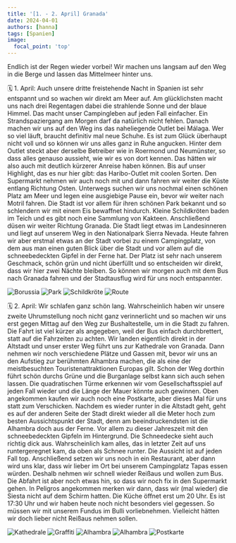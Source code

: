 ```yaml
---
title: '[1. - 2. April] Granada'
date: 2024-04-01
authors: [hanna]
tags: [Spanien]
image:
  focal_point: 'top'
---
```

Endlich ist der Regen wieder vorbei! Wir machen uns langsam auf den Weg in die Berge und lassen das Mittelmeer hinter uns.

<!--more-->

🗓️ 1. April: Auch unsere dritte freistehende Nacht in Spanien ist sehr entspannt und so wachen wir direkt am Meer auf. Am glücklichsten macht uns nach drei Regentagen dabei die strahlende Sonne und der blaue Himmel. Das macht unser Campingleben auf jeden Fall einfacher. Ein Strandspaziergang am Morgen darf da natürlich nicht fehlen. Danach machen wir uns auf den Weg ins das naheliegende Outlet bei Málaga. Wer so viel läuft, braucht definitiv mal neue Schuhe. Es ist zum Glück überhaupt nicht voll und so können wir uns alles ganz in Ruhe angucken. Hinter dem Outlet steckt aber derselbe Betreiber wie in Roermond und Neumünster, so dass alles genauso aussieht, wie wir es von dort kennen. Das hätten wir also auch mit deutlich kürzerer Anreise haben können. Bis auf unser Highlight, das es nur hier gibt: das Haribo-Outlet mit coolen Sorten. Den Supermarkt nehmen wir auch noch mit und dann fahren wir weiter die Küste entlang Richtung Osten. Unterwegs suchen wir uns nochmal einen schönen Platz am Meer und legen eine ausgiebige Pause ein, bevor wir weiter nach Motril fahren. Die Stadt ist vor allem für ihren schönen Park bekannt und so schlendern wir mit einem Eis bewaffnet hindurch. Kleine Schildkröten baden im Teich und es gibt noch eine Sammlung von Kakteen. Anschließend düsen wir weiter Richtung Granada. Die Stadt liegt etwas im Landesinneren und liegt auf unserem Weg in den Nationalpark Sierra Nevada. Heute fahren wir aber erstmal etwas an der Stadt vorbei zu einem Campingplatz, von dem aus man einen guten Blick über die Stadt und vor allem auf die schneebedeckten Gipfel in der Ferne hat. Der Platz ist sehr nach unserem Geschmack, schön grün und nicht überfüllt und so entscheiden wir direkt, dass wir hier zwei Nächte bleiben. So können wir morgen auch mit dem Bus nach Granada fahren und der Stadtausflug wird für uns noch entspannter.

<img src="Borussia.jpg" alt="Borussia" caption="">

<img src="Park.jpg" alt="Park" caption=" ">

<img src="Schildkroete.jpg" alt="Schildkröte" caption=" ">

<img src="Route_01.04.24.jpg" alt="Route" caption=" ">

🗓️ 2. April: Wir schlafen ganz schön lang. Wahrscheinlich haben wir unsere zweite Uhrumstellung noch nicht ganz verinnerlicht und so machen wir uns erst gegen Mittag auf den Weg zur Bushaltestelle, um in die Stadt zu fahren. Die Fahrt ist viel kürzer als angegeben, weil der Bus einfach durchbrettert, statt auf die Fahrzeiten zu achten. Wir landen eigentlich direkt in der Altstadt und unser erster Weg führt uns zur Kathedrale von Granada. Dann nehmen wir noch verschiedene Plätze und Gassen mit, bevor wir uns an den Aufstieg zur berühmten Alhambra machen, die als eine der meistbesuchten Touristenattraktionen Europas gilt. Schon der Weg dorthin führt schön durchs Grüne und die Burganlage selbst kann sich auch sehen lassen. Die quadratischen Türme erkennen wir vom Gesellschaftsspiel auf jeden Fall wieder und die Länge der Mauer könnte auch gewinnen. Oben angekommen kaufen wir auch noch eine Postkarte, aber dieses Mal für uns statt zum Verschicken. Nachdem es wieder runter in die Altstadt geht, geht es auf der anderen Seite der Stadt direkt wieder all die Meter hoch zum besten Aussichtspunkt der Stadt, denn am beeindruckendsten ist die Alhambra doch aus der Ferne. Vor allem zu dieser Jahreszeit mit den schneebedeckten Gipfeln im Hintergrund. Die Schneedecke sieht auch richtig dick aus. Wahrscheinlich kam alles, das in letzter Zeit auf uns runtergeregnet kam, da oben als Schnee runter. Die Aussicht ist auf jeden Fall top. Anschließend setzen wir uns noch in ein Restaurant, aber dann wird uns klar, dass wir lieber im Ort bei unserem Campingplatz Tapas essen würden. Deshalb nehmen wir schnell wieder Reißaus und wollen zum Bus. Die Abfahrt ist aber noch etwas hin, so dass wir noch fix in den Supermarkt gehen. In Peligros angekommen merken wir dann, dass wir (mal wieder) die Siesta nicht auf dem Schirm hatten. Die Küche öffnet erst um 20 Uhr. Es ist 17:30 Uhr und wir haben heute noch nicht besonders viel gegessen. So müssen wir mit unserem Fundus im Bulli vorliebnehmen. Vielleicht hätten wir doch lieber nicht Reißaus nehmen sollen.

<img src="Kathedrale.jpg" alt="Kathedrale" caption="">

<img src="Graffiti.jpg" alt="Graffiti" caption="">

<img src="Blumen.jpg" alt="Alhambra" caption="">

<img src="Alhambra.jpg" alt="Alhambra" caption="">

<img src="Postkarte.jpg" alt="Postkarte" caption="">